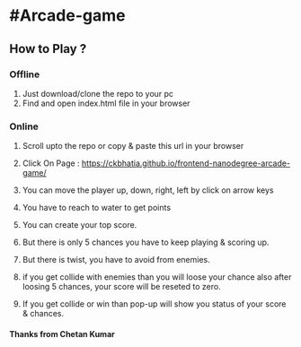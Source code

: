 #Arcade-game
===============================

## How to Play ?

###  Offline
1. Just download/clone the repo to your pc
2. Find and open index.html file in your browser

### Online 
1. Scroll upto the repo or copy & paste this url in your browser
2. Click On Page : https://ckbhatia.github.io/frontend-nanodegree-arcade-game/

1. You can move the player up, down, right, left by click on arrow keys
2. You have to reach to water to get points
3. You can create your top score.
4. But there is only 5 chances you have to keep playing & scoring up.
5. But there is twist, you have to avoid from enemies.
6. if you get collide with enemies than you will loose your chance
	also after loosing 5 chances, your score will be reseted to zero.
7. If you get collide or win than pop-up will show you status of your score & chances.

#### Thanks from Chetan Kumar
